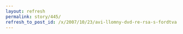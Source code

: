 ```yaml
---
layout: refresh
permalink: story/445/
refresh_to_post_id: /x/2007/10/23/avi-llomny-dvd-re-rsa-s-fordtva
---
```

